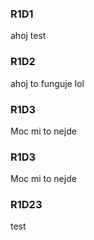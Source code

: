 ### R1D1
ahoj test

### R1D2
ahoj to funguje lol

### R1D3
Moc mi to nejde

### R1D3
Moc mi to nejde

### R1D23
test